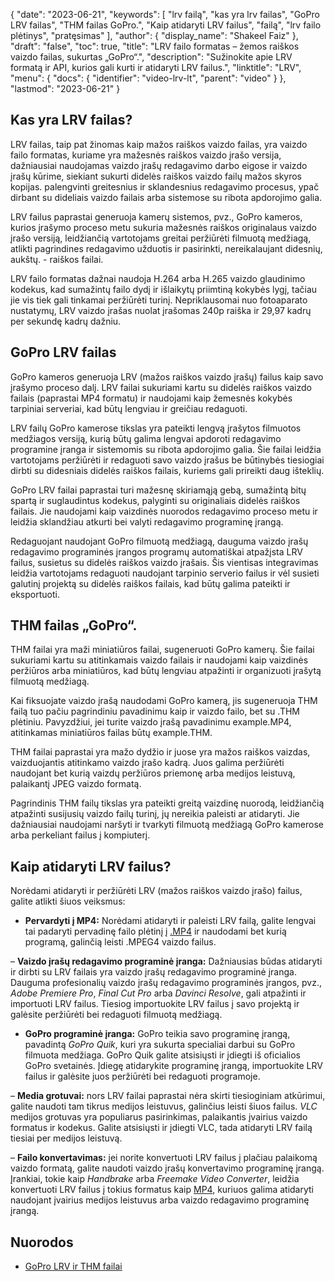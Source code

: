 {
  "date": "2023-06-21",
  "keywords": [
"lrv failą",
"kas yra lrv failas",
"GoPro LRV failas",
"THM failas GoPro.",
"Kaip atidaryti LRV failus",
"failą",
"lrv failo plėtinys",
"pratęsimas"
],
  "author": {
    "display_name": "Shakeel Faiz"
},
  "draft": "false",
  "toc": true,
  "title": "LRV failo formatas – žemos raiškos vaizdo failas, sukurtas „GoPro“.",
  "description": "Sužinokite apie LRV formatą ir API, kurios gali kurti ir atidaryti LRV failus.",
  "linktitle": "LRV",
  "menu": {
    "docs": {
      "identifier": "video-lrv-lt",
      "parent": "video"
}
},
  "lastmod": "2023-06-21"
}

## Kas yra LRV failas?

LRV failas, taip pat žinomas kaip mažos raiškos vaizdo failas, yra vaizdo failo formatas, kuriame yra mažesnės raiškos vaizdo įrašo versija, dažniausiai naudojamas vaizdo įrašų redagavimo darbo eigose ir vaizdo įrašų kūrime, siekiant sukurti didelės raiškos vaizdo failų mažos skyros kopijas. palengvinti greitesnius ir sklandesnius redagavimo procesus, ypač dirbant su dideliais vaizdo failais arba sistemose su ribota apdorojimo galia.

LRV failus paprastai generuoja kamerų sistemos, pvz., GoPro kameros, kurios įrašymo proceso metu sukuria mažesnės raiškos originalaus vaizdo įrašo versiją, leidžiančią vartotojams greitai peržiūrėti filmuotą medžiagą, atlikti pagrindines redagavimo užduotis ir pasirinkti, nereikalaujant didesnių, aukštų. - raiškos failai.

LRV failo formatas dažnai naudoja H.264 arba H.265 vaizdo glaudinimo kodekus, kad sumažintų failo dydį ir išlaikytų priimtiną kokybės lygį, tačiau jie vis tiek gali tinkamai peržiūrėti turinį. Nepriklausomai nuo fotoaparato nustatymų, LRV vaizdo įrašas nuolat įrašomas 240p raiška ir 29,97 kadrų per sekundę kadrų dažniu.

## GoPro LRV failas

GoPro kameros generuoja LRV (mažos raiškos vaizdo įrašų) failus kaip savo įrašymo proceso dalį. LRV failai sukuriami kartu su didelės raiškos vaizdo failais (paprastai MP4 formatu) ir naudojami kaip žemesnės kokybės tarpiniai serveriai, kad būtų lengviau ir greičiau redaguoti.

LRV failų GoPro kamerose tikslas yra pateikti lengvą įrašytos filmuotos medžiagos versiją, kurią būtų galima lengvai apdoroti redagavimo programine įranga ir sistemomis su ribota apdorojimo galia. Šie failai leidžia vartotojams peržiūrėti ir redaguoti savo vaizdo įrašus be būtinybės tiesiogiai dirbti su didesniais didelės raiškos failais, kuriems gali prireikti daug išteklių.

GoPro LRV failai paprastai turi mažesnę skiriamąją gebą, sumažintą bitų spartą ir suglaudintus kodekus, palyginti su originaliais didelės raiškos failais. Jie naudojami kaip vaizdinės nuorodos redagavimo proceso metu ir leidžia sklandžiau atkurti bei valyti redagavimo programinę įrangą.

Redaguojant naudojant GoPro filmuotą medžiagą, dauguma vaizdo įrašų redagavimo programinės įrangos programų automatiškai atpažįsta LRV failus, susietus su didelės raiškos vaizdo įrašais. Šis vientisas integravimas leidžia vartotojams redaguoti naudojant tarpinio serverio failus ir vėl susieti galutinį projektą su didelės raiškos failais, kad būtų galima pateikti ir eksportuoti.

## THM failas „GoPro“.

THM failai yra maži miniatiūros failai, sugeneruoti GoPro kamerų. Šie failai sukuriami kartu su atitinkamais vaizdo failais ir naudojami kaip vaizdinės peržiūros arba miniatiūros, kad būtų lengviau atpažinti ir organizuoti įrašytą filmuotą medžiagą.

Kai fiksuojate vaizdo įrašą naudodami GoPro kamerą, jis sugeneruoja THM failą tuo pačiu pagrindiniu pavadinimu kaip ir vaizdo failo, bet su .THM plėtiniu. Pavyzdžiui, jei turite vaizdo įrašą pavadinimu example.MP4, atitinkamas miniatiūros failas būtų example.THM.

THM failai paprastai yra mažo dydžio ir juose yra mažos raiškos vaizdas, vaizduojantis atitinkamo vaizdo įrašo kadrą. Juos galima peržiūrėti naudojant bet kurią vaizdų peržiūros priemonę arba medijos leistuvą, palaikantį JPEG vaizdo formatą.

Pagrindinis THM failų tikslas yra pateikti greitą vaizdinę nuorodą, leidžiančią atpažinti susijusių vaizdo failų turinį, jų nereikia paleisti ar atidaryti. Jie dažniausiai naudojami naršyti ir tvarkyti filmuotą medžiagą GoPro kamerose arba perkeliant failus į kompiuterį.

## Kaip atidaryti LRV failus?

Norėdami atidaryti ir peržiūrėti LRV (mažos raiškos vaizdo įrašo) failus, galite atlikti šiuos veiksmus:

- **Pervardyti į MP4:** Norėdami atidaryti ir paleisti LRV failą, galite lengvai tai padaryti pervadinę failo plėtinį į [.MP4](/video/mp4/) ir naudodami bet kurią programą, galinčią leisti .MPEG4 vaizdo failus.

– **Vaizdo įrašų redagavimo programinė įranga:** Dažniausias būdas atidaryti ir dirbti su LRV failais yra vaizdo įrašų redagavimo programinė įranga. Dauguma profesionalių vaizdo įrašų redagavimo programinės įrangos, pvz., _Adobe Premiere Pro_, _Final Cut Pro_ arba _Davinci Resolve_, gali atpažinti ir importuoti LRV failus. Tiesiog importuokite LRV failus į savo projektą ir galėsite peržiūrėti bei redaguoti filmuotą medžiagą.

- **GoPro programinė įranga:** GoPro teikia savo programinę įrangą, pavadintą _GoPro Quik_, kuri yra sukurta specialiai darbui su GoPro filmuota medžiaga. GoPro Quik galite atsisiųsti ir įdiegti iš oficialios GoPro svetainės. Įdiegę atidarykite programinę įrangą, importuokite LRV failus ir galėsite juos peržiūrėti bei redaguoti programoje.

– **Media grotuvai:** nors LRV failai paprastai nėra skirti tiesioginiam atkūrimui, galite naudoti tam tikrus medijos leistuvus, galinčius leisti šiuos failus. _VLC_ medijos grotuvas yra populiarus pasirinkimas, palaikantis įvairius vaizdo formatus ir kodekus. Galite atsisiųsti ir įdiegti VLC, tada atidaryti LRV failą tiesiai per medijos leistuvą.

– **Failo konvertavimas:** jei norite konvertuoti LRV failus į plačiau palaikomą vaizdo formatą, galite naudoti vaizdo įrašų konvertavimo programinę įrangą. Įrankiai, tokie kaip _Handbrake_ arba _Freemake Video Converter_, leidžia konvertuoti LRV failus į tokius formatus kaip [MP4](/video/mp4/), kuriuos galima atidaryti naudojant įvairius medijos leistuvus arba vaizdo redagavimo programinę įrangą.

## Nuorodos
* [GoPro LRV ir THM failai](https://shotkit.com/lrv-thm-file/)


